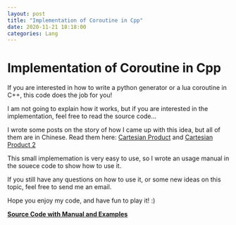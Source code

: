 ```yaml
---
layout: post
title: "Implementation of Coroutine in Cpp"
date: 2020-11-21 18:18:00
categories: Lang
---
```


# Implementation of Coroutine in Cpp

If you are interested in how to write a python generator or a lua coroutine in C++, this code does the job for you!

I am not going to explain how it works, but if you are interested in the implementation, feel free to read the source code...

I wrote some posts on the story of how I came up with this idea, but all of them are in Chinese. Read them here: [Cartesian Product](https://freopen.com/lang/2020/08/11/Cartesian-Product.html) and [Cartesian Product 2](https://freopen.com/lang/2020/11/19/Cartesian-Product-2.html)

This small implememation is very easy to use, so I wrote an usage manual in the souece code to show how to use it. 

If you still have any questions on how to use it, or some new ideas on this topic, feel free to send me an email.

Hope you enjoy my code, and have fun to play it! :)

[**Source Code with Manual and Examples**](https://github.com/FiveEyes/FiveEyes.github.io/blob/master/assets/code/cpp/macro_yield.cpp)
